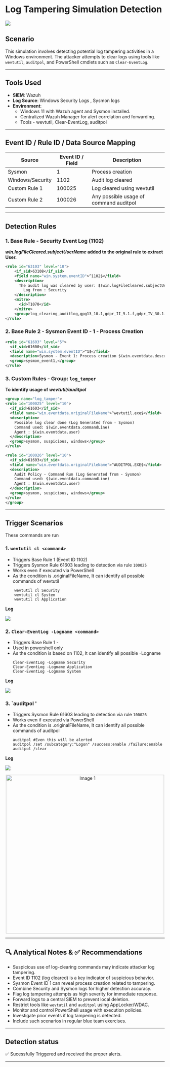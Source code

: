 # Log Tampering Simulation Detection
![](./assets/logtampering.png)
## Scenario

This simulation involves detecting potential log tampering activities in a Windows environment. The attacker attempts to clear logs using tools like `wevtutil`, `auditpol`, and PowerShell cmdlets such as `Clear-EventLog`.

---
## Tools Used
- **SIEM**: Wazuh  
- **Log Source**: Windows Security Logs , Sysmon logs
- **Environment**:
  - Windows 11 with Wazuh agent and Sysmon installed.
  - Centralized Wazuh Manager for alert correlation and forwarding.
  - Tools - wevtutil, Clear-EventLog, auditpol
---

## Event ID / Rule ID / Data Source Mapping

| Source        | Event ID / Field              | Description                        |
|---------------|-------------------------------|------------------------------------|
| Sysmon        | 1                             | Process creation                   |
| Windows/Security| 1102                        | Audit log cleared                  |
| Custom Rule 1 | 100025                        | Log cleared using wevtutil         |
| Custom Rule 2 | 100026                        | Any possible usage of command auditpol|

---
## Detection Rules

### 1. Base Rule - Security Event Log (1102)

**_win.logFileCleared.subjectUserName_ added to the original rule to extract User.**
```xml
<rule id="63103" level="10">
    <if_sid>63108</if_sid>
    <field name="win.system.eventID">^1102$</field>
    <description>
      The audit log was cleared by user: $(win.logFileCleared.subjectUserName)
        Log from : Security
    </description>
    <mitre>
      <id>T1070</id>
    </mitre>
    <group>log_clearing_auditlog,gpg13_10.1,gdpr_II_5.1.f,gdpr_IV_30.1.g,</group>
</rule>
```

### 2. Base Rule 2 - Sysmon Event ID - 1 - Process Creation

```xml
<rule id="61603" level="5">
  <if_sid>61600</if_sid>
  <field name="win.system.eventID">^1$</field>
  <description>Sysmon - Event 1: Process creation $(win.eventdata.description)</description>
  <group>sysmon_event1,</group>
</rule>
```

### 3. Custom Rules - Group: `log_tamper`

**To identify usage of _wevtutil/auditpol_**

```xml
<group name="log_tamper">
<rule id="100025" level="10">
  <if_sid>61603</if_sid>
  <field name="win.eventdata.originalFileName">^wevtutil.exe$</field>
  <description> 
    Possible log clear done (Log Generated from - Sysmon)  
    Command used: $(win.eventdata.commandLine)  
    Agent : $(win.eventdata.user)
  </description>
  <group>sysmon, suspicious, windows</group>
</rule>

<rule id="100026" level="10">
  <if_sid>61603</if_sid>
  <field name="win.eventdata.originalFileName">^AUDITPOL.EXE$</field>
  <description> 
    Audit Policy - Command Run (Log Generated from - Sysmon)  
    Command used: $(win.eventdata.commandLine)  
    Agent : $(win.eventdata.user)
  </description>
  <group>sysmon, suspicious, windows</group>
</rule>
</group>
```
---

## Trigger Scenarios

These commands are run

### 1. `wevtutil cl <command>`
  - Triggers Base Rule 1 (Event ID 1102)
  - Triggers Sysmon Rule 61603 leading to detection via rule `100025`
  - Works even if executed via PowerShell
  - As the condition is .originalFileName, It can identify all possible commands of wevtutil

```
    wevtutil cl Security
    wevtutil cl System
    wevtutil cl Application
```

**Log**


![](./assets/wevtutil.png)


### 2. `Clear-EventLog -Logname <command>`

  - Triggers Base Rule 1 - 
  - Used in powershell only
  - As the condition is based on 1102, It can identify all possible -Logname
    ```
    Clear-EventLog -Logname Security
    Clear-EventLog -Logname Application
    Clear-EventLog -Logname System
    ```
**Log**

![](./assets/Clean.png)    

    
### 3. `auditpol <command>'
  - Triggers Sysmon Rule 61603 leading to detection via rule `100026`
  - Works even if executed via PowerShell
  - As the condition is .originalFileName, It can identify all possible commands of auditpol
    ```
    auditpol #Even this will be alerted
    auditpol /set /subcategory:"Logon" /success:enable /failure:enable
    auditpol /clear
    ```
**Log**


![](./assets/auditpol.png)


<p align="center">
  <img src="./assets/log_telegram.png" alt="Image 1" width="500"/>
</p>

---

## 🔍 Analytical Notes & ✅ Recommendations

- Suspicious use of log-clearing commands may indicate attacker log tampering.
- Event ID 1102 (log cleared) is a key indicator of suspicious behavior.
- Sysmon Event ID 1 can reveal process creation related to tampering.
- Combine Security and Sysmon logs for higher detection accuracy.
- Flag log tampering attempts as high severity for immediate response.
- Forward logs to a central SIEM to prevent local deletion.
- Restrict tools like `wevtutil` and `auditpol` using AppLocker/WDAC.
- Monitor and control PowerShell usage with execution policies.
- Investigate prior events if log tampering is detected.
- Include such scenarios in regular blue team exercises.

---

## Detection status
✅ Sucessfully Triggered and received the proper alerts.

---
